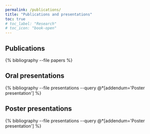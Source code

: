 ```yaml
---
permalink: /publications/
title: "Publications and presentations"
toc: true
# toc_label: "Research"
# toc_icon: "book-open"
---
```


## Publications

{% bibliography --file papers %}

## Oral presentations

{% bibliography --file presentations --query @*[addendum='Poster presentation'] %}

## Poster presentations

{% bibliography --file presentations --query @*[addendum='Poster presentation'] %}
